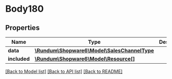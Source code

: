 # Body180

## Properties
Name | Type | Description | Notes
------------ | ------------- | ------------- | -------------
**data** | [**\Rundum\Shopware6\Model\SalesChannelType**](SalesChannelType.md) |  | [optional] 
**included** | [**\Rundum\Shopware6\Model\Resource[]**](Resource.md) |  | [optional] 

[[Back to Model list]](../../README.md#documentation-for-models) [[Back to API list]](../../README.md#documentation-for-api-endpoints) [[Back to README]](../../README.md)

